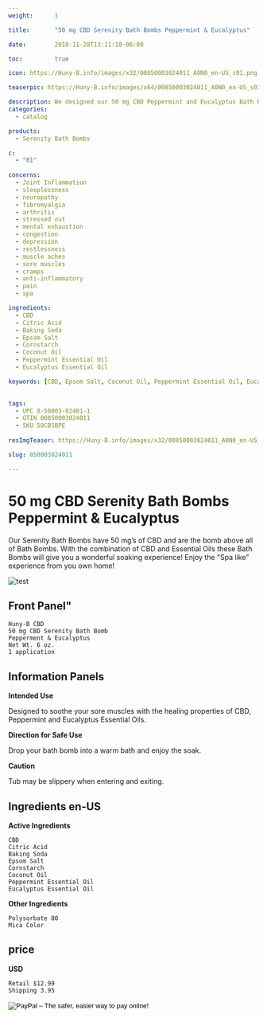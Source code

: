 ```yaml
---
weight:      1

title:       "50 mg CBD Serenity Bath Bombs Peppermint & Eucalyptus"

date:        2018-11-28T13:11:18-06:00

toc:         true

icon: https://Huny-B.info/images/x32/00850003024011_A0N0_en-US_s01.png

teaserpic: https://Huny-B.info/images/x64/00850003024011_A0N0_en-US_s01.png

description: We designed our 50 mg CBD Peppermint and Eucalyptus Bath Bombs to soothe your sore muscles by taking advantage of the healing properties of CBD, Peppermint and Eucalyptus Essential Oils. Educate Yourself. Learn more now about research regarding active ingredients. 
categories: 
  - catalog

products: 
  - Serenity Bath Bombs

c:
  - "01"
  
concerns:
  - Joint Inflammation
  - sleeplessness
  - neuropathy
  - fibromyalgia
  - arthritis
  - stressed out
  - mental exhaustion
  - congestion
  - depression
  - restlessness
  - muscle aches
  - sore muscles
  - cramps
  - anti-inflammatory
  - pain
  - spa 

ingredients:
  - CBD
  - Citric Acid
  - Baking Soda
  - Epsom Salt
  - Cornstarch
  - Coconut Oil
  - Peppermint Essential Oil
  - Eucalyptus Essential Oil

keywords: [CBD, Epsom Salt, Coconut Oil, Peppermint Essential Oil, Eucalyptus Essential Oil, Joint Inflammation, sleeplessness, neuropathy, fibromyalgia, arthritis, stressed out, mental exhaustion, congestion, depression, refreshing, restlessness, muscle aches,sore muscles, cramps, anti-inflammatory, pain, spa, relief, bath bomb, aromatherapy, broad spectrum, full spectrum, hemp oil, soak, relaxing, soothe]

  
tags: 
  - UPC 8-50003-02401-1
  - GTIN 00850003024011
  - SKU 50CBSBPE
  
resImgTeaser: https://Huny-B.info/images/x32/00850003024011_A0N0_en-US_s01.png

slug: 850003024011

---
```


# 50 mg CBD Serenity Bath Bombs Peppermint & Eucalyptus
Our Serenity Bath Bombs have 50 mg’s of CBD and are the bomb above all of Bath Bombs. With the combination of CBD and Essential Oils these Bath Bombs will give you a wonderful soaking experience! Enjoy the "Spa like" experience from you own home!

![test](https://Huny-B.info/images/x300/00850003024011_A0N0_en-US_s01.jpg)

## Front Panel"
    Huny-B CBD
    50 mg CBD Serenity Bath Bomb 
    Pepperment & Eucalyptus
    Net Wt. 6 oz.
    1 application
    
## Information Panels

**Intended Use**

Designed to soothe your sore muscles with the healing properties of CBD, Peppermint and Eucalyptus Essential Oils.

**Direction for Safe Use**

Drop your bath bomb into a warm bath and enjoy the soak.

**Caution**
    
Tub may be slippery when entering and exiting.
  

## Ingredients en-US 
**Active Ingredients**

    CBD
    Citric Acid
    Baking Soda
    Epsom Salt
    Cornstarch
    Coconut Oil
    Peppermint Essential Oil
    Eucalyptus Essential Oil

**Other Ingredients**

    Polysorbate 80
    Mica Color

## price

**USD**
    
    Retail $12.99
    Shipping 3.95

<form action="https://www.paypal.com/cgi-bin/webscr" method="post" target="_top">
<input type="hidden" name="cmd" value="_s-xclick">
<input type="hidden" name="hosted_button_id" value="ZFLVTFU8D3KYY">
<input type="image" src="https://www.paypalobjects.com/en_US/GB/i/btn/btn_buynowCC_LG.gif" border="0" name="submit" alt="PayPal – The safer, easier way to pay online!">
<img alt="" border="0" src="https://www.paypalobjects.com/en_US/i/scr/pixel.gif" width="1" height="1">
</form>
